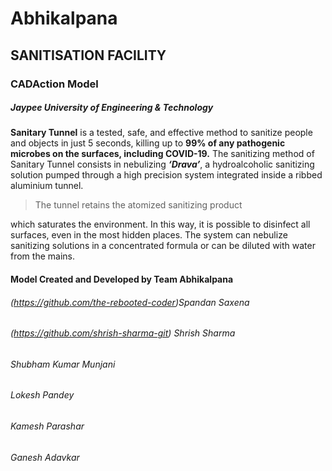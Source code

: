 # Abhikalpana
## SANITISATION FACILITY
### CADAction Model
##### Jaypee University of Engineering & Technology

**Sanitary Tunnel** is a tested, safe, and effective
method to sanitize people and objects in just 5
seconds, killing up to **99% of any pathogenic
microbes on the surfaces, including COVID-19.**
The sanitizing method of Sanitary Tunnel consists in
nebulizing **_‘Drava’_**, a hydroalcoholic sanitizing
solution pumped through a high precision system
integrated inside a ribbed aluminium tunnel.

>The tunnel retains the atomized sanitizing product

which saturates the environment. In this way, it is
possible to disinfect all surfaces, even in the most
hidden places.
The system can nebulize sanitizing solutions in a
concentrated formula or can be diluted with water
from the mains.

#### Model Created and Developed by Team Abhikalpana
###### (https://github.com/the-rebooted-coder)Spandan Saxena
###### (https://github.com/shrish-sharma-git) Shrish Sharma
###### Shubham Kumar Munjani
###### Lokesh Pandey
###### Kamesh Parashar
###### Ganesh Adavkar
